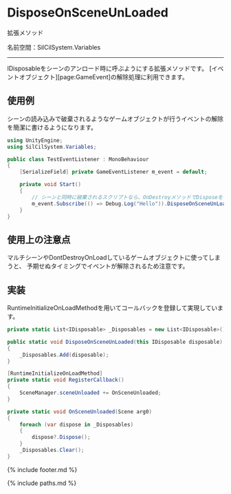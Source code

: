 # DisposeOnSceneUnLoaded

拡張メソッド

名前空間：SilCilSystem.Variables

---

IDisposableをシーンのアンロード時に呼ぶようにする拡張メソッドです。
[イベントオブジェクト][page:GameEvent]の解除処理に利用できます。

## 使用例

シーンの読み込みで破棄されるようなゲームオブジェクトが行うイベントの解除を簡潔に書けるようになります。

```cs
using UnityEngine;
using SilCilSystem.Variables;

public class TestEventListener : MonoBehaviour
{
    [SerializeField] private GameEventListener m_event = default;

    private void Start()
    {
        // シーンと同時に破棄されるスクリプトなら、OnDestroyメソッドでDisposeを書く必要がなくなります.
        m_event.Subscribe(() => Debug.Log("Hello")).DisposeOnSceneUnLoaded();
    }
}
```

## 使用上の注意点

マルチシーンやDontDestroyOnLoadしているゲームオブジェクトに使ってしまうと、
予期せぬタイミングでイベントが解除されるため注意です。

## 実装

RuntimeInitializeOnLoadMethodを用いてコールバックを登録して実現しています。

```cs
private static List<IDisposable> _Disposables = new List<IDisposable>(); 

public static void DisposeOnSceneUnLoaded(this IDisposable disposable)
{
    _Disposables.Add(disposable);
}

[RuntimeInitializeOnLoadMethod]
private static void RegisterCallback()
{
    SceneManager.sceneUnloaded += OnSceneUnloaded;
}

private static void OnSceneUnloaded(Scene arg0)
{
    foreach (var dispose in _Disposables)
    {
        dispose?.Dispose();
    }
    _Disposables.Clear();
}
```

<!--- footer --->

{% include footer.md %}

<!--- 参照 --->

{% include paths.md %}
